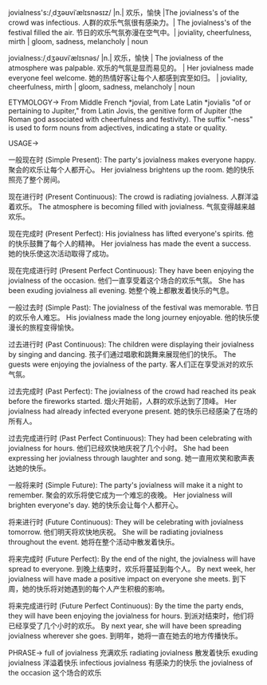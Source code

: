 jovialness's:/ˌdʒəʊviˈælɪsnəsɪz/ |n.| 欢乐，愉快 |The jovialness's of the crowd was infectious. 人群的欢乐气氛很有感染力。|  The jovialness's of the festival filled the air. 节日的欢乐气氛弥漫在空气中。|  joviality, cheerfulness, mirth | gloom, sadness, melancholy | noun

jovialness:/ˌdʒəʊviˈælɪsnəs/ |n.| 欢乐，愉快 | The jovialness of the atmosphere was palpable.  欢乐的气氛是显而易见的。 | Her jovialness made everyone feel welcome. 她的热情好客让每个人都感到宾至如归。 | joviality, cheerfulness, mirth | gloom, sadness, melancholy | noun

ETYMOLOGY->
From Middle French *jovial, from Late Latin *jovialis "of or pertaining to Jupiter," from Latin Jovis, the genitive form of Jupiter (the Roman god associated with cheerfulness and festivity). The suffix "-ness" is used to form nouns from adjectives, indicating a state or quality.

USAGE->

一般现在时 (Simple Present):
The party's jovialness makes everyone happy.  聚会的欢乐让每个人都开心。
Her jovialness brightens up the room. 她的快乐照亮了整个房间。

现在进行时 (Present Continuous):
The crowd is radiating jovialness. 人群洋溢着欢乐。
The atmosphere is becoming filled with jovialness.  气氛变得越来越欢乐。

现在完成时 (Present Perfect):
His jovialness has lifted everyone's spirits. 他的快乐鼓舞了每个人的精神。
Her jovialness has made the event a success. 她的快乐使这次活动取得了成功。

现在完成进行时 (Present Perfect Continuous):
They have been enjoying the jovialness of the occasion.  他们一直享受着这个场合的欢乐气氛。
She has been exuding jovialness all evening. 她整个晚上都散发着快乐的气息。

一般过去时 (Simple Past):
The jovialness of the festival was memorable. 节日的欢乐令人难忘。
His jovialness made the long journey enjoyable. 他的快乐使漫长的旅程变得愉快。

过去进行时 (Past Continuous):
The children were displaying their jovialness by singing and dancing. 孩子们通过唱歌和跳舞来展现他们的快乐。
The guests were enjoying the jovialness of the party. 客人们正在享受派对的欢乐气氛。

过去完成时 (Past Perfect):
The jovialness of the crowd had reached its peak before the fireworks started.  烟火开始前，人群的欢乐达到了顶峰。
Her jovialness had already infected everyone present.  她的快乐已经感染了在场的所有人。

过去完成进行时 (Past Perfect Continuous):
They had been celebrating with jovialness for hours. 他们已经欢快地庆祝了几个小时。
She had been expressing her jovialness through laughter and song. 她一直用欢笑和歌声表达她的快乐。


一般将来时 (Simple Future):
The party's jovialness will make it a night to remember.  聚会的欢乐将使它成为一个难忘的夜晚。
Her jovialness will brighten everyone's day. 她的快乐会让每个人都开心。

将来进行时 (Future Continuous):
They will be celebrating with jovialness tomorrow. 他们明天将欢快地庆祝。
She will be radiating jovialness throughout the event.  她将在整个活动中散发着快乐。

将来完成时 (Future Perfect):
By the end of the night, the jovialness will have spread to everyone. 到晚上结束时，欢乐将蔓延到每个人。
By next week, her jovialness will have made a positive impact on everyone she meets.  到下周，她的快乐将对她遇到的每个人产生积极的影响。

将来完成进行时 (Future Perfect Continuous):
By the time the party ends, they will have been enjoying the jovialness for hours.  到派对结束时，他们将已经享受了几个小时的欢乐。
By next year, she will have been spreading jovialness wherever she goes. 到明年，她将一直在她去的地方传播快乐。

PHRASE->
full of jovialness 充满欢乐
radiating jovialness  散发着快乐
exuding jovialness  洋溢着快乐
infectious jovialness  有感染力的快乐
the jovialness of the occasion  这个场合的欢乐
